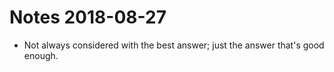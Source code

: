 # Notes 2018-08-27

* Not always considered with the best answer; just the answer
  that's good enough.